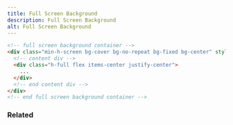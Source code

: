 ```yaml
---
title: Full Screen Background
description: Full Screen Background
alt: Full Screen Background
---
```


<base-snippet :centered_preview="false" custom_preview_class="h-72">

  <template v-slot:preview>
    <div class="h-full bg-cover bg-no-repeat bg-fixed bg-center"
      style="background-image: url('https://images.unsplash.com/photo-1514897575457-c4db467cf78e?ixid=MnwxMjA3fDB8MHxwaG90by1wYWdlfHx8fGVufDB8fHx8&ixlib=rb-1.2.1&auto=format&fit=crop&w=800')">
      <!-- long content -->
      <div class="h-full flex items-center justify-center">
        <div class="w-72 p-2 bg-white shadow-lg my-16 text-gray-600">
          <div class="mb-10">Lorem Ipsum is simply dummy text of the printing and typesetting industry. Lorem Ipsum has
            been the industry's standard dummy text ever since the 1500s.</div>
        </div>
      </div>
      <!-- end long content -->
    </div>
  </template>

  ```html
  <!-- full screen background container -->
  <div class="min-h-screen bg-cover bg-no-repeat bg-fixed bg-center" style="background-image: url('...')">
    <!-- content div -->
    <div class="h-full flex items-center justify-center">
      ...
    </div>
    <!-- end content div -->
  </div>
  <!-- end full screen background container -->
  ```

  <template v-slot:source>
    <a class="btn btn-primary btn-lg" href="https://play.tailwindcss.com/CnpHH4Syb1">Live Edit</a>
  </template>

</base-snippet>

<h3 class="section-header">Related</h3>

<div class="flex flex-wrap">
  <card-avatar></card-avatar>
  <card-avatar-stack></card-avatar-stack>
  <card-avatar-initial></card-avatar-initial>
</div>